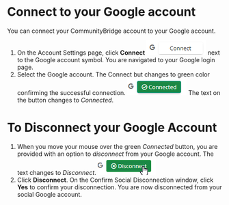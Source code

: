 # Connect to your Google account

You can connect your CommunityBridge account to your Google account.

1. On the Account Settings page, click **Connect**  ![Connect to Google](imgs/Gmail_connect.png) next to the Google account symbol. You are navigated to your Google login page.
2. Select the Google account. The Connect but changes to green color confirming the successful connection. 
![Connected to Google](imgs/Google_connected.png)
The text on the button changes to *Connected*.

# To Disconnect your Google Account

1. When you move your mouse over the green *Connected* button, you are provided with an option to *disconnect* from your Google account. The text changes to *Disconnect*. 
![Disconnect from Google](imgs/disconnect_google.png.png)
2. Click **Disconnect**. On the Confirm Social Disconnection window, click **Yes** to confirm your disconnection. You are now disconnected from your social Google account.
